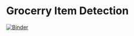 # Grocerry Item Detection 

[![Binder](https://mybinder.org/badge_logo.svg)](https://mybinder.org/v2/gh/VipulGajbhiye/pepsi-can-detector/HEAD?urlpath=%2Fvoila%2Frender%2Fpepsi_can.ipynb)

